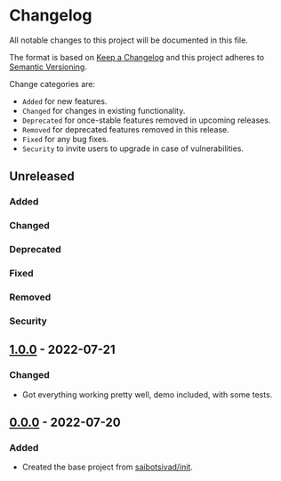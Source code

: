 # Changelog

All notable changes to this project will be documented in this file.

The format is based on [Keep a Changelog](http://keepachangelog.com/en/1.0.0/)
and this project adheres to [Semantic Versioning](http://semver.org/spec/v2.0.0.html).

Change categories are:

* `Added` for new features.
* `Changed` for changes in existing functionality.
* `Deprecated` for once-stable features removed in upcoming releases.
* `Removed` for deprecated features removed in this release.
* `Fixed` for any bug fixes.
* `Security` to invite users to upgrade in case of vulnerabilities.

## Unreleased
### Added
### Changed
### Deprecated
### Fixed
### Removed
### Security

## [1.0.0](https://github.com/saibotsivad/noddity-micromark-renderer/compare/v0.0.0...v1.0.0) - 2022-07-21
### Changed
- Got everything working pretty well, demo included, with some tests.

## [0.0.0](https://github.com/saibotsivad/noddity-micromark-renderer/tree/v0.0.0) - 2022-07-20
### Added
- Created the base project from [saibotsivad/init](https://github.com/saibotsivad/init).
